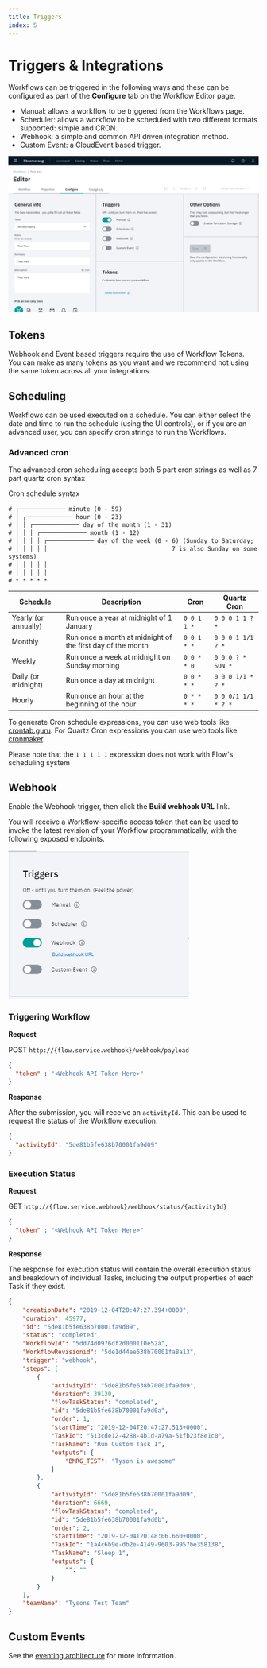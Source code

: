 ```yaml
---
title: Triggers
index: 5
---
```


# Triggers & Integrations

Workflows can be triggered in the following ways and these can be configured as part of the **Configure** tab on the Workflow Editor page.

* Manual: allows a workflow to be triggered from the Workflows page.
* Scheduler: allows a workflow to be scheduled with two different formats supported: simple and CRON.
* Webhook: a simple and common API driven integration method.
* Custom Event: a CloudEvent based trigger.

![Configure tab](./assets/img/workflow-editor-configure.png)

## Tokens

Webhook and Event based triggers require the use of Workflow Tokens. You can make as many tokens as you want and we recommend not using the same token across all your integrations.

## Scheduling  

Workflows can be used executed on a schedule. You can either select the date and time to run the schedule (using the UI controls), or if you are an advanced user, you can specify cron strings to run the Workflows.

### Advanced cron

The advanced cron scheduling accepts both 5 part cron strings as well as 7 part quartz cron syntax

Cron schedule syntax

```
# ┌───────────── minute (0 - 59)
# │ ┌───────────── hour (0 - 23)
# │ │ ┌───────────── day of the month (1 - 31)
# │ │ │ ┌───────────── month (1 - 12)
# │ │ │ │ ┌───────────── day of the week (0 - 6) (Sunday to Saturday;
# │ │ │ │ │                                   7 is also Sunday on some systems)
# │ │ │ │ │
# │ │ │ │ │
# * * * * *
```

| Schedule | Description | Cron | Quartz Cron |
| --- | --- | --- | --- |
| Yearly (or annually) | Run once a year at midnight of 1 January	| `0 0 1 1 *` | `0 0 0 1 1 ? *` |
| Monthly	| Run once a month at midnight of the first day of the month | `0 0 1 * *` | `0 0 0 1 1/1 ? *` |
| Weekly | Run once a week at midnight on Sunday morning | `0 0 * * 0` | `0 0 0 ? * SUN *`
| Daily (or midnight)	| Run once a day at midnight | `0 0 * * *` | `0 0 0 1/1 * ? *` |
| Hourly | Run once an hour at the beginning of the hour | `0 * * * *` | `0 0 0/1 1/1 * ? *` |

To generate Cron schedule expressions, you can use web tools like [crontab.guru](https://https://crontab.guru/). For Quartz Cron expressions you can use web tools like [cronmaker](http://www.cronmaker.com/).

Please note that the `1 1 1 1 1` expression does not work with Flow's scheduling system

## Webhook

Enable the Webhook trigger, then click the **Build webhook URL** link.

You will receive a Workflow-specific access token that can be used to invoke the latest revision of your Workflow programmatically, with the following exposed endpoints.

![Webhook Triggers](./assets/img/webhook-trigger.png)

### Triggering Workflow

**Request** 

POST `http://{flow.service.webhook}/webhook/payload`

```json
{
  "token" : "<Webhook API Token Here>"
}
```

**Response**

After the submission, you will receive an `activityId`. This can be used to request the status of the Workflow execution.

```json
{
  "activityId": "5de81b5fe638b70001fa9d09"
}
```

### Execution Status

**Request**

GET `http://{flow.service.webhook}/webhook/status/{activityId}`

```json
{
  "token" : "<Webhook API Token Here>"
}
```

**Response**

The response for execution status will contain the overall execution status and breakdown of individual Tasks, including the output properties of each Task if they exist.

```json
{
    "creationDate": "2019-12-04T20:47:27.394+0000",
    "duration": 45977,
    "id": "5de81b5fe638b70001fa9d09",
    "status": "completed",
    "WorkflowId": "5dd74d0976df2d000110e52a",
    "WorkflowRevisionid": "5de1d44ee638b70001fa8a13",
    "trigger": "webhook",
    "steps": [
        {
            "activityId": "5de81b5fe638b70001fa9d09",
            "duration": 39130,
            "flowTaskStatus": "completed",
            "id": "5de81b5fe638b70001fa9d0a",
            "order": 1,
            "startTime": "2019-12-04T20:47:27.513+0000",
            "TaskId": "513cde12-4288-4b1d-a79a-51fb23f8e1c0",
            "TaskName": "Run Custom Task 1",
            "outputs": {
                "BMRG_TEST": "Tyson is awesome"
            }
        },
        {
            "activityId": "5de81b5fe638b70001fa9d09",
            "duration": 6669,
            "flowTaskStatus": "completed",
            "id": "5de81b5fe638b70001fa9d0b",
            "order": 2,
            "startTime": "2019-12-04T20:48:06.660+0000",
            "TaskId": "1a4c6b9e-db2e-4149-9603-9957be358138",
            "TaskName": "Sleep 1",
            "outputs": {
                "": ""
            }
        }
    ],
    "teamName": "Tysons Test Team"
}
```

## Custom Events

See the [eventing architecture](/docs/boomerang-flow/architecture/eventing) for more information.
